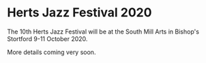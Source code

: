 # Herts Jazz Festival 2020

The 10th Herts Jazz Festival will be at the South Mill Arts in Bishop's Stortford 9-11 October 2020.

More details coming very soon.
